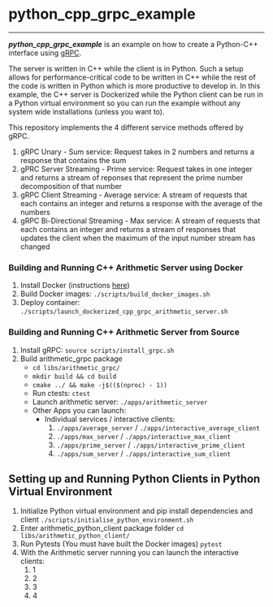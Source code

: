 # python_cpp_grpc_example

---
 ***python_cpp_grpc_example*** is an example on how to create a Python-C++ interface using [gRPC](https://grpc.io/).

The server is written in C++ while the client is in Python. Such a setup allows for performance-critical code to be written in C++ while the rest of the code is written in Python which is more productive to develop in. In this example, the C++ server is Dockerized while the Python client can be run in a Python virtual environment so you can run the example without any system wide installations (unless you want to).

This repository implements the 4 different service methods offered by gRPC.
 1. gRPC Unary - Sum service: Request takes in 2 numbers and returns a response that contains the sum
 2. gPRC Server Streaming - Prime service: Request takes in one integer and returns a stream of reponses that represent the prime number decomposition of that number
 3. gRPC Client Streaming - Average service: A stream of requests that each contains an integer and returns a response with the average of the numbers
 4. gRPC Bi-Directional Streaming - Max service: A stream of requests that each contains an integer and returns a stream of responses that updates the client when the maximum of the input number stream has changed

 ### Building and Running C++ Arithmetic Server using Docker

 1. Install Docker (instructions [here](https://docs.docker.com/engine/install/ubuntu/))
 2. Build Docker images: ```./scripts/build_docker_images.sh```
 3. Deploy container: ```./scripts/launch_dockerized_cpp_grpc_arithmetic_server.sh```

### Building and Running C++ Arithmetic Server from Source

1. Install gRPC: ```source scripts/install_grpc.sh```
2. Build arithmetic_grpc package
   - ```cd libs/arithmetic_grpc/```
   - ```mkdir build && cd build```
   - ```cmake ../ && make -j$(($(nproc) - 1))```
   - Run ctests: ```ctest```
   - Launch arithmetic server: ```./apps/arithmetic_server```
   - Other Apps you can launch:
     - Individual services / interactive clients:
        1. ```./apps/average_server``` / ```./apps/interactive_average_client```
        2. ```./apps/max_server``` / ```./apps/interactive_max_client```
        3. ```./apps/prime_server``` / ```./apps/interactive_prime_client```
        4. ```./apps/sum_server``` / ```./apps/interactive_sum_client```

## Setting up and Running Python Clients in Python Virtual Environment

1. Initialize Python virtual environment and pip install dependencies and client ```./scripts/initialise_python_environment.sh```
2. Enter arithmetic_python_client package folder ```cd libs/arithmetic_python_client/```
3. Run Pytests (You must have built the Docker images) ```pytest```
4. With the Arithmetic server running you can launch the interactive clients:
   1. 1
   2. 2
   3. 3
   4. 4

